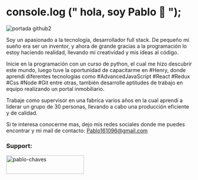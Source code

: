 
### <h1>console.log (" hola, soy Pablo 👋 ");</h1>
![portada github2](https://user-images.githubusercontent.com/76979597/118584691-1eb5bb00-b75d-11eb-8140-b2adc9c7a600.png)
<p>Soy un apasionado a la tecnología, desarrollador full stack. De pequeño mi sueño era ser un inventor, y ahora de grande gracias a la programación lo estoy haciendo realidad, llevando mi creatividad y mis ideas al código.

Inicie en la programación con un curso de python, el cual me hizo descubrir este mundo, luego tuve la oportunidad de capacitarme en #Henry, donde aprendi diferentes tecnologías como #AdvancedJavaScript #React #Redux #Css #Node #Git entre otras, también desarrolle aptitudes de trabajo en equipo realizando un portal inmobiliario.

Trabaje como supervisor en una fabrica varios años en la cual aprendí a liderar un grupo de 30 personas, llevando a cabo una producción eficiente y de calidad.

Si te interesa conocerme mas, dejo mis redes sociales donde me puedes encontrar y mi mail de contacto: Pablo161096@gmail.com</p>
<h3 align="left">Support:</h3>
<p><a href="https://www.buymeacoffee.com/pablo-chaves"> <img align="left" src="https://cdn.buymeacoffee.com/buttons/v2/default-yellow.png" height="50" width="210" alt="pablo-chaves" /></a></p><br><br>
<!--
**pablo-chaves/pablo-chaves** is a ✨ _special_ ✨ repository because its `README.md` (this file) appears on your GitHub profile.

Here are some ideas to get you started:

- 🔭 I’m currently working on ...
- 🌱 I’m currently learning ...
- 👯 I’m looking to collaborate on ...
- 🤔 I’m looking for help with ...
- 💬 Ask me about ...
- 📫 How to reach me: ...
- 😄 Pronouns: ...
- ⚡ Fun fact: ...
-->
